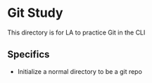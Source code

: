 # Git Study
This directory is for LA to practice Git in the CLI

## Specifics
- Initialize a normal directory to be a git repo